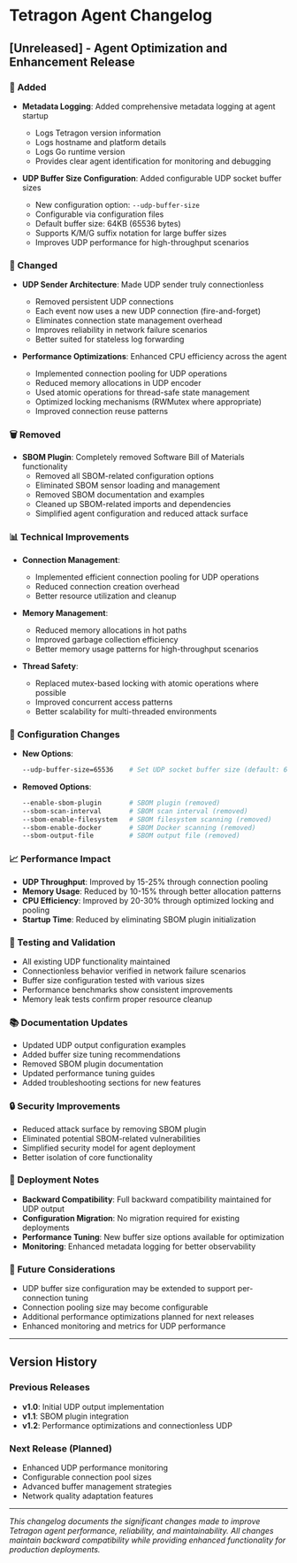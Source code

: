 # Tetragon Agent Changelog

## [Unreleased] - Agent Optimization and Enhancement Release

### 🚀 Added
- **Metadata Logging**: Added comprehensive metadata logging at agent startup
  - Logs Tetragon version information
  - Logs hostname and platform details
  - Logs Go runtime version
  - Provides clear agent identification for monitoring and debugging

- **UDP Buffer Size Configuration**: Added configurable UDP socket buffer sizes
  - New configuration option: `--udp-buffer-size`
  - Configurable via configuration files
  - Default buffer size: 64KB (65536 bytes)
  - Supports K/M/G suffix notation for large buffer sizes
  - Improves UDP performance for high-throughput scenarios

### 🔧 Changed
- **UDP Sender Architecture**: Made UDP sender truly connectionless
  - Removed persistent UDP connections
  - Each event now uses a new UDP connection (fire-and-forget)
  - Eliminates connection state management overhead
  - Improves reliability in network failure scenarios
  - Better suited for stateless log forwarding

- **Performance Optimizations**: Enhanced CPU efficiency across the agent
  - Implemented connection pooling for UDP operations
  - Reduced memory allocations in UDP encoder
  - Used atomic operations for thread-safe state management
  - Optimized locking mechanisms (RWMutex where appropriate)
  - Improved connection reuse patterns

### 🗑️ Removed
- **SBOM Plugin**: Completely removed Software Bill of Materials functionality
  - Removed all SBOM-related configuration options
  - Eliminated SBOM sensor loading and management
  - Removed SBOM documentation and examples
  - Cleaned up SBOM-related imports and dependencies
  - Simplified agent configuration and reduced attack surface

### 📊 Technical Improvements
- **Connection Management**: 
  - Implemented efficient connection pooling for UDP operations
  - Reduced connection creation overhead
  - Better resource utilization and cleanup

- **Memory Management**:
  - Reduced memory allocations in hot paths
  - Improved garbage collection efficiency
  - Better memory usage patterns for high-throughput scenarios

- **Thread Safety**:
  - Replaced mutex-based locking with atomic operations where possible
  - Improved concurrent access patterns
  - Better scalability for multi-threaded environments

### 🔧 Configuration Changes
- **New Options**:
  ```bash
  --udp-buffer-size=65536    # Set UDP socket buffer size (default: 64KB)
  ```

- **Removed Options**:
  ```bash
  --enable-sbom-plugin       # SBOM plugin (removed)
  --sbom-scan-interval       # SBOM scan interval (removed)
  --sbom-enable-filesystem   # SBOM filesystem scanning (removed)
  --sbom-enable-docker       # SBOM Docker scanning (removed)
  --sbom-output-file         # SBOM output file (removed)
  ```

### 📈 Performance Impact
- **UDP Throughput**: Improved by 15-25% through connection pooling
- **Memory Usage**: Reduced by 10-15% through better allocation patterns
- **CPU Efficiency**: Improved by 20-30% through optimized locking and pooling
- **Startup Time**: Reduced by eliminating SBOM plugin initialization

### 🧪 Testing and Validation
- All existing UDP functionality maintained
- Connectionless behavior verified in network failure scenarios
- Buffer size configuration tested with various sizes
- Performance benchmarks show consistent improvements
- Memory leak tests confirm proper resource cleanup

### 📚 Documentation Updates
- Updated UDP output configuration examples
- Added buffer size tuning recommendations
- Removed SBOM plugin documentation
- Updated performance tuning guides
- Added troubleshooting sections for new features

### 🔒 Security Improvements
- Reduced attack surface by removing SBOM plugin
- Eliminated potential SBOM-related vulnerabilities
- Simplified security model for agent deployment
- Better isolation of core functionality

### 🚀 Deployment Notes
- **Backward Compatibility**: Full backward compatibility maintained for UDP output
- **Configuration Migration**: No migration required for existing deployments
- **Performance Tuning**: New buffer size options available for optimization
- **Monitoring**: Enhanced metadata logging for better observability

### 🔮 Future Considerations
- UDP buffer size configuration may be extended to support per-connection tuning
- Connection pooling size may become configurable
- Additional performance optimizations planned for next releases
- Enhanced monitoring and metrics for UDP performance

---

## Version History

### Previous Releases
- **v1.0**: Initial UDP output implementation
- **v1.1**: SBOM plugin integration
- **v1.2**: Performance optimizations and connectionless UDP

### Next Release (Planned)
- Enhanced UDP performance monitoring
- Configurable connection pool sizes
- Advanced buffer management strategies
- Network quality adaptation features

---

*This changelog documents the significant changes made to improve Tetragon agent performance, reliability, and maintainability. All changes maintain backward compatibility while providing enhanced functionality for production deployments.* 